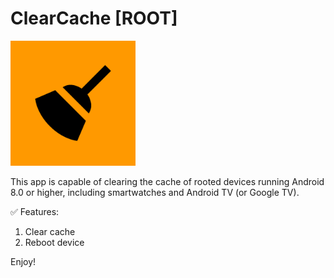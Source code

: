 # ClearCache [ROOT] #

<img src="https://github.com/gmb7886/ClearCache/blob/master/app/src/main/ic_launcher-playstore.png" width="200"/> 

This app is capable of clearing the cache of rooted devices running Android 8.0 or higher, including smartwatches and Android TV (or Google TV).

✅ Features:
  1. Clear cache
  2. Reboot device

Enjoy!
